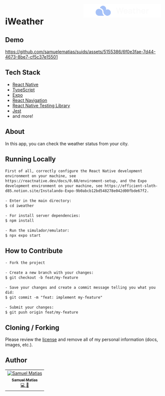 <img src="docs/assets/logo.png" alt="app logo" title="&quot;Pascal&quot;" width="250" align="right" />

# iWeather

## Demo

https://github.com/samuelematias/suids/assets/5155386/6f0e3fae-7d44-4673-8be7-cf5c37e15501

## Tech Stack

- [React Native](https://reactnative.dev/)
- [TypeScript](https://www.typescriptlang.org/)
- [Expo](https://expo.dev/client)
- [React Navigation](https://reactnavigation.org/)
- [React Native Testing Library](https://callstack.github.io/react-native-testing-library/)
- [Jest](https://jestjs.io/)
- and more!

## About

In this app, you can check the weather status from your city.


## Running Locally

```
First of all, correctly configure the React Native development environment on your machine, see https://reactnative.dev/docs/0.60/enviroment-setup, and the Expo development environment on your machine, see https://efficient-sloth-d85.notion.site/Instalando-Expo-9b0abcb12bd548278e042d00fbde67f2.

- Enter in the main directory:
$ cd iweather

- For install server dependencies:
$ npm install

- Run the simulador/emulator:
$ npx expo start
```

## How to Contribute

```
- Fork the project

- Create a new branch with your changes:
$ git checkout -b feat/my-feature

- Save your changes and create a commit message telling you what you did:
$ git commit -m "feat: implement my-feature"

- Submit your changes:
$ git push origin feat/my-feature
```

## Cloning / Forking

Please review the [license](https://github.com/samuelematias/iweather/blob/main/LICENSE.txt) and remove all of my personal information (docs, images, etc.).

## Author

<!-- prettier-ignore -->
<table>
  <tr>
    <td align="center"><a href="https://www.samuelematias.com/"><img src="https://avatars.githubusercontent.com/u/5155386?v=4" width="100px;" alt="Samuel Matias"/><br /><sub><b>Samuel Matias</b></sub></a><br /><a href="https://www.linkedin.com/in/samuelematias/"title="Code">💻</a><a href="https://www.samuelematias.com/linktree"title="Design"> 🎨</a></td></td>
</table>
